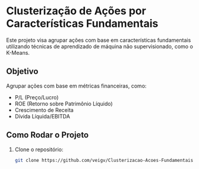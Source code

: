 # Clusterização de Ações por Características Fundamentais

Este projeto visa agrupar ações com base em características fundamentais utilizando técnicas de aprendizado de máquina não supervisionado, como o K-Means.

## Objetivo

Agrupar ações com base em métricas financeiras, como:
- P/L (Preço/Lucro)
- ROE (Retorno sobre Patrimônio Líquido)
- Crescimento de Receita
- Dívida Líquida/EBITDA

## Como Rodar o Projeto

1. Clone o repositório:
   ```bash
   git clone https://github.com/veigv/Clusterizacao-Acoes-Fundamentais.git
